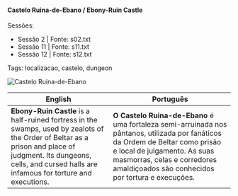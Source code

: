﻿
#### Castelo Ruina-de-Ebano / Ebony-Ruin Castle

Sessões:  
- Sessão 2 | Fonte: s02.txt  
- Sessão 11 | Fonte: s11.txt  
- Sessão 12 | Fonte: s12.txt  

Tags: localizacao, castelo, dungeon

![Castelo Ruina-de-Ebano](assets/location/location_blank.png)

| English | Português |
|---------|-----------|
| **Ebony-Ruin Castle** is a half-ruined fortress in the swamps, used by zealots of the Order of Beltar as a prison and place of judgment. Its dungeons, cells, and cursed halls are infamous for torture and executions. | **O Castelo Ruina-de-Ebano** é uma fortaleza semi-arruinada nos pântanos, utilizada por fanáticos da Ordem de Beltar como prisão e local de julgamento. As suas masmorras, celas e corredores amaldiçoados são conhecidos por tortura e execuções. |



















